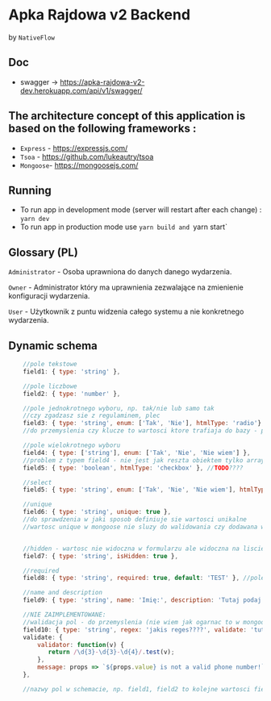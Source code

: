 # Apka Rajdowa v2 Backend 
by `NativeFlow` 

## Doc
* swagger -> https://apka-rajdowa-v2-dev.herokuapp.com/api/v1/swagger/

## The architecture concept of this application is based on the following frameworks : 

* `Express` - https://expressjs.com/
* `Tsoa` - https://github.com/lukeautry/tsoa
* `Mongoose`- https://mongoosejs.com/

## Running

* To run app in development mode (server will restart after each change) : `yarn dev`
* To run app in production mode use `yarn build and `yarn start`


## Glossary (PL)
`Administrator` - Osoba uprawniona do danych danego wydarzenia.

`Owner` - Administrator który ma uprawnienia zezwalające na zmienienie konfiguracji wydarzenia.

`User` - Użytkownik z puntu widzenia całego systemu a nie konkretnego wydarzenia.


## Dynamic schema
```javascript
    //pole tekstowe
    field1: { type: 'string' },

    //pole liczbowe
    field2: { type: 'number' },

    //pole jednokrotnego wyboru, np. tak/nie lub samo tak
    //czy zgadzasz sie z regulaminem, plec
    field3: { type: 'string', enum: ['Tak', 'Nie'], htmlType: 'radio'},
    //do przemyslenia czy klucze to wartosci ktore trafiaja do bazy - problem z polskimi znakami, itp

    //pole wielokrotnego wyboru
    field4: { type: ['string'], enum: ['Tak', 'Nie', 'Nie wiem'] },
    //problem z typem field4 - nie jest jak reszta obiektem tylko array'em
    field5: { type: 'boolean', htmlType: 'checkbox' }, //TODO????

    //select
    field5: { type: 'string', enum: ['Tak', 'Nie', 'Nie wiem'], htmlType: 'select' },

    //unique
    field6: { type: 'string', unique: true },
    //do sprawdzenia w jaki sposob definiuje sie wartosci unikalne
    //wartosc unique w mongoose nie sluzy do walidowania czy dodawana wartosc jest unikalna tylko jest to informacja dla mongo do celow optymalizacji wyszukiwania danych


    //hidden - wartosc nie widoczna w formularzu ale widoczna na liscie (czy moze istniec odwrotny przypadek?)
    field7: { type: 'string', isHidden: true },

    //required
    field8: { type: 'string', required: true, default: 'TEST' }, //pole required jest tez wykorzystywane przez mongoose

    //name and description
    field9: { type: 'string', name: 'Imię:', description: 'Tutaj podaj swoje imię', tooltip: "To jest treść ewentualnego tooltipa"},

    //NIE ZAIMPLEMENTOWANE:
    //walidacja pol - do przemyslenia (nie wiem jak ogarnac to w mongoose)
    field10: { type: 'string', regex: 'jakis reges????', validate: 'tutaj wrzuca sie customowy walidator mongoosea - nizej przyklada'},
    validate: {
        validator: function(v) {
           return /\d{3}-\d{3}-\d{4}/.test(v);
        },
        message: props => `${props.value} is not a valid phone number!`
    },

    //nazwy pol w schemacie, np. field1, field2 to kolejne wartosci field[numer] - cel - unikalnosc pol
```